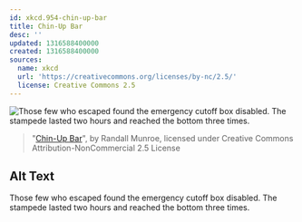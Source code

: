 ```yaml
---
id: xkcd.954-chin-up-bar
title: Chin-Up Bar
desc: ''
updated: 1316588400000
created: 1316588400000
sources:
  name: xkcd
  url: 'https://creativecommons.org/licenses/by-nc/2.5/'
  license: Creative Commons 2.5
---
```

![Those few who escaped found the emergency cutoff box disabled. The stampede lasted two hours and reached the bottom three times.](https://imgs.xkcd.com/comics/chin_up_bar.png)
> "[Chin-Up Bar](https://xkcd.com/954/)", by Randall Munroe, licensed under Creative Commons Attribution-NonCommercial 2.5 License

## Alt Text
Those few who escaped found the emergency cutoff box disabled. The stampede lasted two hours and reached the bottom three times.
